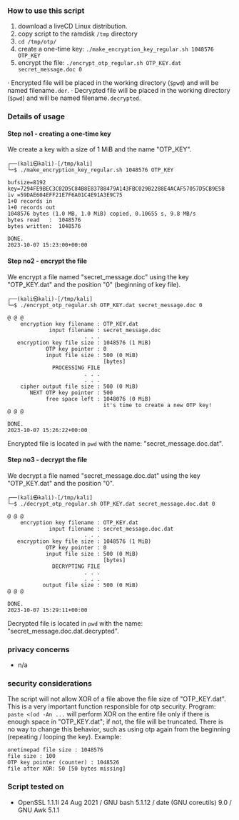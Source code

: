### How to use this script

1. download a liveCD Linux distribution.
2. copy script to the ramdisk `/tmp` directory
3. `cd /tmp/otp/`
4. create a one-time key: `./make_encryption_key_regular.sh 1048576 OTP_KEY`
5. encrypt the file: `./encrypt_otp_regular.sh OTP_KEY.dat secret_message.doc 0`

· Encrypted file will be placed in the working directory (`$pwd`) and will be named filename`.der`.
· Decrypted file will be placed in the working directory (`$pwd`) and will be named filename`.decrypted`.

### Details of usage

#### Step no1 - creating a one-time key

We create a key with a size of 1 MiB and the name "OTP_KEY".

```
┌──(kali㉿kali)-[/tmp/kali]
└─$ ./make_encryption_key_regular.sh 1048576 OTP_KEY

bufsize=8192
key=7294FE9BEC3C02D5C84B8E83788479A143FBC029B2288E4ACAF57057D5CB9E5B
iv =59DAE604EFF21E7F6A01C4E91A3E9C75
1+0 records in
1+0 records out
1048576 bytes (1.0 MB, 1.0 MiB) copied, 0.10655 s, 9.8 MB/s
bytes read   :  1048576
bytes written:  1048576

DONE.
2023-10-07 15:23:00+00:00
```

#### Step no2 - encrypt the file

We encrypt a file named "secret_message.doc" using the key "OTP_KEY.dat" and the position "0" (beginning of key file).

```
┌──(kali㉿kali)-[/tmp/kali]
└─$ ./encrypt_otp_regular.sh OTP_KEY.dat secret_message.doc 0

@ @ @
    encryption key filename : OTP_KEY.dat
             input filename : secret_message.doc
                        . . .
   encryption key file size : 1048576 (1 MiB)
            OTP key pointer : 0
            input file size : 500 (0 MiB)
                              [bytes]
              PROCESSING FILE
                        . . .
                        . . .
    cipher output file size : 500 (0 MiB)
       NEXT OTP key pointer : 500
            free space left : 1048076 (0 MiB)
                              it's time to create a new OTP key!
@ @ @

DONE.
2023-10-07 15:26:22+00:00
```

Encrypted file is located in `pwd` with the name: "secret_message.doc.dat".

#### Step no3 - decrypt the file

We decrypt a file named "secret_message.doc.dat" using the key "OTP_KEY.dat" and the position "0".

```
┌──(kali㉿kali)-[/tmp/kali]
└─$ ./decrypt_otp_regular.sh OTP_KEY.dat secret_message.doc.dat 0

@ @ @
    encryption key filename : OTP_KEY.dat
             input filename : secret_message.doc.dat
                        . . .
   encryption key file size : 1048576 (1 MiB)
            OTP key pointer : 0
            input file size : 500 (0 MiB)
                              [bytes]
              DECRYPTING FILE
                        . . .
                        . . .
           output file size : 500 (0 MiB)
@ @ @

DONE.
2023-10-07 15:29:11+00:00
```

Decrypted file is located in `pwd` with the name: "secret_message.doc.dat.decrypted".

### privacy concerns

* n/a

### security considerations

The script will not allow XOR of a file above the file size of "OTP_KEY.dat". This is a very important function responsible for otp security. Program: `paste <(od -An ...` will perform XOR on the entire file only if there is enough space in "OTP_KEY.dat"; if not, the file will be truncated. There is no way to change this behavior, such as using otp again from the beginning (repeating / looping the key). Example:

```
onetimepad file size : 1048576
file size : 100
OTP key pointer (counter) : 1048526
file after XOR: 50 [50 bytes missing]
```

### Script tested on

* OpenSSL 1.1.1l 24 Aug 2021 / GNU bash 5.1.12 / date (GNU coreutils) 9.0 / GNU Awk 5.1.1
